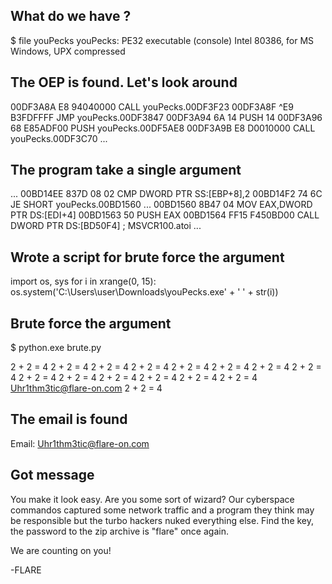 ## What do we have ?

$ file youPecks
youPecks: PE32 executable (console) Intel 80386, for MS Windows, UPX compressed

## The OEP is found. Let's look around

00DF3A8A     E8 94040000      CALL youPecks.00DF3F23
00DF3A8F    ^E9 B3FDFFFF      JMP youPecks.00DF3847
00DF3A94     6A 14            PUSH 14
00DF3A96     68 E85ADF00      PUSH youPecks.00DF5AE8
00DF3A9B     E8 D0010000      CALL youPecks.00DF3C70
...

## The program take a single argument

...
00BD14EE   837D 08 02       CMP DWORD PTR SS:[EBP+8],2
00BD14F2   74 6C            JE SHORT youPecks.00BD1560
...
00BD1560   8B47 04          MOV EAX,DWORD PTR DS:[EDI+4]
00BD1563   50               PUSH EAX
00BD1564   FF15 F450BD00    CALL DWORD PTR DS:[BD50F4]               ; MSVCR100.atoi
...

## Wrote a script for brute force the argument

import os, sys
for i in xrange(0, 15):
    os.system('C:\\Users\\user\\Downloads\\youPecks.exe' + ' ' + str(i))

## Brute force the argument

$ python.exe brute.py

2 + 2 = 4
2 + 2 = 4
2 + 2 = 4
2 + 2 = 4
2 + 2 = 4
2 + 2 = 4
2 + 2 = 4
2 + 2 = 4
2 + 2 = 4
2 + 2 = 4
2 + 2 = 4
2 + 2 = 4
2 + 2 = 4
2 + 2 = 4
Uhr1thm3tic@flare-on.com
2 + 2 = 4

## The email is found

Email: Uhr1thm3tic@flare-on.com

## Got message

You make it look easy. Are you some sort of wizard? Our cyberspace commandos captured some network traffic and a program they think may be responsible but the turbo hackers nuked everything else. Find the key, the password to the zip archive is "flare" once again.

We are counting on you!

-FLARE
